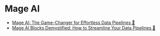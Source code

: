 # Mage AI  

- [Mage AI: The Game-Changer for Effortless Data Pipelines 🚀](https://medium.com/@hanifa.elahi/mage-ai-the-future-of-data-pipelines-a-game-changer-for-data-teams-b71bc322a4e0)
- [Mage AI Blocks Demystified: How to Streamline Your Data Pipelines 🚀](https://medium.com/@hanifa.elahi/understanding-blocks-in-mage-ai-a-modular-approach-to-data-pipelines-4e2c585fe5fd)

